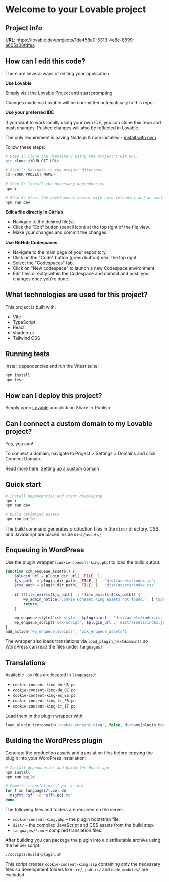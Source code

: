 # Welcome to your Lovable project

## Project info

**URL**: https://lovable.dev/projects/1da458a0-5313-4e8e-8699-a605a08fdfea

## How can I edit this code?

There are several ways of editing your application.

**Use Lovable**

Simply visit the [Lovable Project](https://lovable.dev/projects/1da458a0-5313-4e8e-8699-a605a08fdfea) and start prompting.

Changes made via Lovable will be committed automatically to this repo.

**Use your preferred IDE**

If you want to work locally using your own IDE, you can clone this repo and push changes. Pushed changes will also be reflected in Lovable.

The only requirement is having Node.js & npm installed - [install with nvm](https://github.com/nvm-sh/nvm#installing-and-updating)

Follow these steps:

```sh
# Step 1: Clone the repository using the project's Git URL.
git clone <YOUR_GIT_URL>

# Step 2: Navigate to the project directory.
cd <YOUR_PROJECT_NAME>

# Step 3: Install the necessary dependencies.
npm i

# Step 4: Start the development server with auto-reloading and an instant preview.
npm run dev
```

**Edit a file directly in GitHub**

- Navigate to the desired file(s).
- Click the "Edit" button (pencil icon) at the top right of the file view.
- Make your changes and commit the changes.

**Use GitHub Codespaces**

- Navigate to the main page of your repository.
- Click on the "Code" button (green button) near the top right.
- Select the "Codespaces" tab.
- Click on "New codespace" to launch a new Codespace environment.
- Edit files directly within the Codespace and commit and push your changes once you're done.

## What technologies are used for this project?

This project is built with:

- Vite
- TypeScript
- React
- shadcn-ui
- Tailwind CSS

## Running tests

Install dependencies and run the Vitest suite:

```sh
npm install
npm test
```

## How can I deploy this project?

Simply open [Lovable](https://lovable.dev/projects/1da458a0-5313-4e8e-8699-a605a08fdfea) and click on Share -> Publish.

## Can I connect a custom domain to my Lovable project?

Yes, you can!

To connect a domain, navigate to Project > Settings > Domains and click Connect Domain.

Read more here: [Setting up a custom domain](https://docs.lovable.dev/tips-tricks/custom-domain#step-by-step-guide)

## Quick start

```sh
# Install dependencies and start developing
npm i
npm run dev

# Build optimized assets
npm run build
```

The build command generates production files in the `dist/` directory. CSS and JavaScript are placed inside `dist/assets/`.

## Enqueuing in WordPress

Use the plugin wrapper (`cookie-consent-king.php`) to load the build output:

```php
function cck_enqueue_assets() {
    $plugin_url = plugin_dir_url(__FILE__);
    $js_path  = plugin_dir_path(__FILE__) . 'dist/assets/index.js';
    $css_path = plugin_dir_path(__FILE__) . 'dist/assets/index.css';

    if (!file_exists($js_path) || !file_exists($css_path)) {
        wp_admin_notice('Cookie Consent King assets not found.', ['type' => 'error']);
        return;
    }

    wp_enqueue_style('cck-style', $plugin_url . 'dist/assets/index.css', [], filemtime($css_path));
    wp_enqueue_script('cck-script', $plugin_url . 'dist/assets/index.js', [], filemtime($js_path), true);
}
add_action('wp_enqueue_scripts', 'cck_enqueue_assets');
```

The wrapper also loads translations via `load_plugin_textdomain()` so WordPress can read the files under `languages/`.

## Translations

Available `.po` files are located in `languages/`:

- `cookie-consent-king-en_US.po`
- `cookie-consent-king-de_DE.po`
- `cookie-consent-king-es_ES.po`
- `cookie-consent-king-fr_FR.po`
- `cookie-consent-king-it_IT.po`

Load them in the plugin wrapper with:

```php
load_plugin_textdomain('cookie-consent-king', false, dirname(plugin_basename(__FILE__)) . '/languages');
```

## Building the WordPress plugin

Generate the production assets and translation files before copying the plugin into your WordPress installation:

```sh
# Install dependencies and build the React app
npm install
npm run build

# Compile translations (.po -> .mo)
for f in languages/*.po; do
  msgfmt "$f" -o "${f%.po}.mo"
done
```

The following files and folders are required on the server:

- `cookie-consent-king.php` – the plugin bootstrap file.
- `dist/` – the compiled JavaScript and CSS assets from the build step.
- `languages/*.mo` – compiled translation files.

After building you can package the plugin into a distributable archive using the
helper script:

```sh
./scripts/build-plugin.sh
```

This script creates `cookie-consent-king.zip` containing only the necessary
files so development folders like `src/`, `public/` and `node_modules/` are
excluded.

